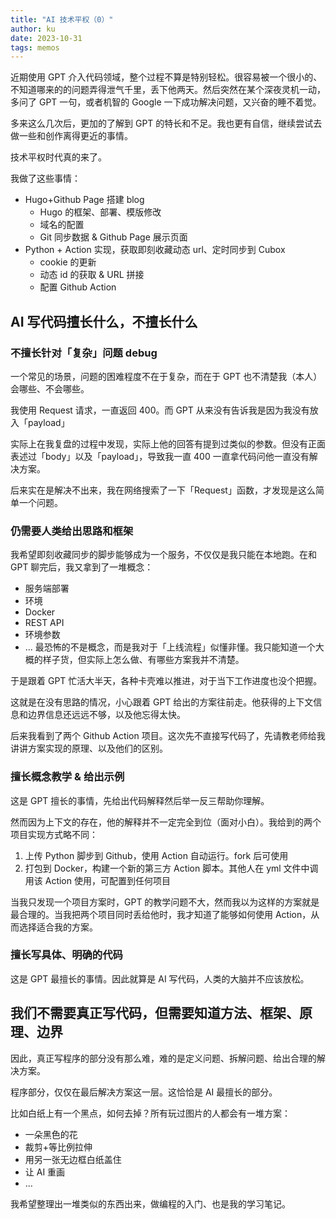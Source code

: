 ```yaml
---
title: "AI 技术平权（0）"
author: ku
date: 2023-10-31
tags: memos
---
```

近期使用 GPT 介入代码领域，整个过程不算是特别轻松。很容易被一个很小的、不知道哪来的的问题弄得泄气千里，丢下他两天。然后突然在某个深夜灵机一动，多问了 GPT 一句，或者机智的 Google 一下成功解决问题，又兴奋的睡不着觉。

多来这么几次后，更加的了解到 GPT 的特长和不足。我也更有自信，继续尝试去做一些和创作离得更近的事情。

技术平权时代真的来了。

我做了这些事情：

- Hugo+Github Page 搭建 blog
  - Hugo 的框架、部署、模版修改
  - 域名的配置
  - Git 同步数据 & Github Page 展示页面
- Python + Action 实现，获取即刻收藏动态 url、定时同步到 Cubox
  - cookie 的更新
  - 动态 id 的获取 & URL 拼接
  - 配置 Github Action

## AI 写代码擅长什么，不擅长什么

### 不擅长针对「复杂」问题 debug

一个常见的场景，问题的困难程度不在于复杂，而在于 GPT 也不清楚我（本人）会哪些、不会哪些。

我使用 Request 请求，一直返回 400。而 GPT 从来没有告诉我是因为我没有放入「payload」

实际上在我复盘的过程中发现，实际上他的回答有提到过类似的参数。但没有正面表述过「body」以及「payload」，导致我一直 400 一直拿代码问他一直没有解决方案。

后来实在是解决不出来，我在网络搜索了一下「Request」函数，才发现是这么简单一个问题。

### 仍需要人类给出思路和框架

我希望即刻收藏同步的脚步能够成为一个服务，不仅仅是我只能在本地跑。在和 GPT 聊完后，我又拿到了一堆概念：

- 服务端部署
- 环境
- Docker
- REST API
- 环境参数
- ...
最恐怖的不是概念，而是我对于「上线流程」似懂非懂。我只能知道一个大概的样子货，但实际上怎么做、有哪些方案我并不清楚。

于是跟着 GPT 忙活大半天，各种卡壳难以推进，对于当下工作进度也没个把握。

这就是在没有思路的情况，小心跟着 GPT 给出的方案往前走。他获得的上下文信息和边界信息还远远不够，以及他忘得太快。

后来我看到了两个 Github Action 项目。这次先不直接写代码了，先请教老师给我讲讲方案实现的原理、以及他们的区别。

### 擅长概念教学 & 给出示例

这是 GPT 擅长的事情，先给出代码解释然后举一反三帮助你理解。

然而因为上下文的存在，他的解释并不一定完全到位（面对小白）。我给到的两个项目实现方式略不同：

1. 上传 Python 脚步到 Github，使用 Action 自动运行。fork 后可使用
2. 打包到 Docker，构建一个新的第三方 Action 脚本。其他人在 yml 文件中调用该 Action 使用，可配置到任何项目

当我只发现一个项目方案时，GPT 的教学问题不大，然而我以为这样的方案就是最合理的。当我把两个项目同时丢给他时，我才知道了能够如何使用 Action，从而选择适合我的方案。

### 擅长写具体、明确的代码

这是 GPT 最擅长的事情。因此就算是 AI 写代码，人类的大脑并不应该放松。

## 我们不需要真正写代码，但需要知道方法、框架、原理、边界

因此，真正写程序的部分没有那么难，难的是定义问题、拆解问题、给出合理的解决方案。

程序部分，仅仅在最后解决方案这一层。这恰恰是 AI 最擅长的部分。

比如白纸上有一个黑点，如何去掉？所有玩过图片的人都会有一堆方案：

- 一朵黑色的花
- 裁剪+等比例拉伸
- 用另一张无边框白纸盖住
- 让 AI 重画
- …

我希望整理出一堆类似的东西出来，做编程的入门、也是我的学习笔记。
